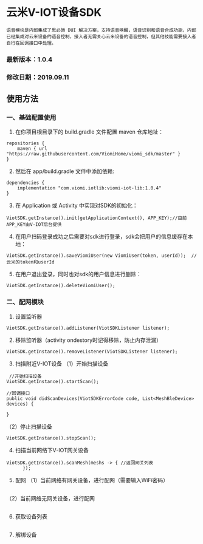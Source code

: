 # 云米V-IOT设备SDK
    语音模块是内部集成了思必驰 DUI 解决方案，支持语音唤醒，语音识别和语音合成功能，内部已经集成对云米设备的语音控制，接入者无需关心云米设备的语音控制，但其他技能需要接入者自行在回调接口中处理。
### 最新版本：1.0.4
### 修改日期：2019.09.11
## 使用方法
### 一、基础配置使用
  1. 在你项目根目录下的 build.gradle 文件配置 maven 仓库地址：
  ```
  repositories {
      maven { url "https://raw.githubusercontent.com/ViomiHome/viomi_sdk/master" }
  }
  ```
  2. 然后在 app/build.gradle 文件中添加依赖:
  ```
  dependencies {
      implementation "com.viomi.iotlib:viomi-iot-lib:1.0.4"
  }
  ```
  3. 在 Application 或 Activity 中实现对SDK的初始化：
  ```
  ViotSDK.getInstance().init(getApplicationContext(), APP_KEY);//目前APP_KEY由V-IOT后台提供
  ```
  4. 在用户扫码登录成功之后需要对sdk进行登录，sdk会把用户的信息缓存在本地：
  ```
  ViotSDK.getInstance().saveViomiUser(new ViomiUser(token, userId));  //云米的token和userId
  ```
  5. 在用户退出登录，同时也对sdk的用户信息进行删除：
  ```
  ViotSDK.getInstance().deleteViomiUser();
  ```
### 二、配网模块
  1. 设置监听器
  ```
  ViotSDK.getInstance().addListener(ViotSDKListener listener);
  ```
  2. 移除监听器（activity ondestory时记得移除，防止内存泄漏）
  ```
  ViotSDK.getInstance().removeListener(ViotSDKListener listener);
  ```
  3. 扫描附近V-IOT设备
  （1）开始扫描设备
  ```
   //开始扫描设备
  ViotSDK.getInstance().startScan();
  
  //回调接口
  public void didScanDevices(ViotSDKErrorCode code, List<MeshBleDevice> devices) {
    
  }
  ```
  （2）停止扫描设备
  ```
  ViotSDK.getInstance().stopScan();
  ```
  4. 扫描当前网络下V-IOT网关设备
  ```
  ViotSDK.getInstance().scanMesh(meshs -> { //返回网关列表
        });
  ```
  5. 配网
  （1）当前网络有网关设备，进行配网（需要输入WiFi密码）
  ```
  
  ```
  （2）当前网络无网关设备，进行配网
  ```
  ```
  6. 获取设备列表
  ```
  ```
  7. 解绑设备
  ```
  ```
  
    
